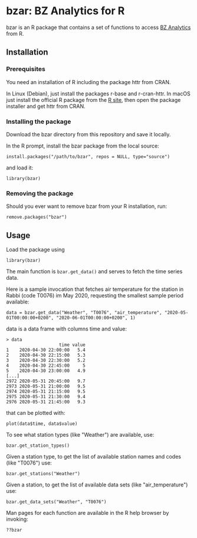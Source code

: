 # bzar: BZ Analytics for R 

bzar is an R package that contains 
a set of functions to access
[BZ Analytics](https://analytics.opendatahub.bz.it/) from R.



## Installation

### Prerequisites

You need an installation of R including the
package httr from CRAN.

In Linux (Debian), just install the packages r-base and r-cran-httr.
In macOS just install the official R package from the
[R site](https://cran.r-project.org), then open the package installer
and get httr from CRAN.

### Installing the package

Download the bzar directory from this repository and save it locally.

In the R prompt, install the bzar package from the local source:

```
install.packages("/path/to/bzar", repos = NULL, type="source")
``` 

and load it:

```
library(bzar)
```

### Removing the package

Should you ever want to remove bzar from your R installation, run:

```
remove.packages("bzar")
``` 

## Usage

Load the package using

```
library(bzar)
```

The main function is ```bzar.get_data()``` and serves to fetch the
time series data.

Here is a sample invocation that fetches air temperature for the station
in Rabbi (code T0076) im May 2020, requesting the smallest sample period
available:

```
data = bzar.get_data("Weather", "T0076", "air_temperature", "2020-05-01T00:00:00+0200", "2020-06-01T00:00:00+0200", 1)
```

data is a data frame with columns time and value:
```
> data
                    time value
1    2020-04-30 22:00:00   5.4
2    2020-04-30 22:15:00   5.3
3    2020-04-30 22:30:00   5.2
4    2020-04-30 22:45:00     5
5    2020-04-30 23:00:00   4.9
[...]
2972 2020-05-31 20:45:00   9.7
2973 2020-05-31 21:00:00   9.5
2974 2020-05-31 21:15:00   9.5
2975 2020-05-31 21:30:00   9.4
2976 2020-05-31 21:45:00   9.3
```

that can be plotted with:

```
plot(data$time, data$value)
```

To see what station types (like "Weather") are available, use:

```
bzar.get_station_types()
```

Given a station type, to get the list of available station names and codes (like "T0076") use:

```
bzar.get_stations("Weather")
```

Given a station, to get the list of available data sets (like "air_temperature") use:

```
bzar.get_data_sets("Weather", "T0076") 
```

Man pages for each function are available in the R help browser by invoking:

```
??bzar
```
